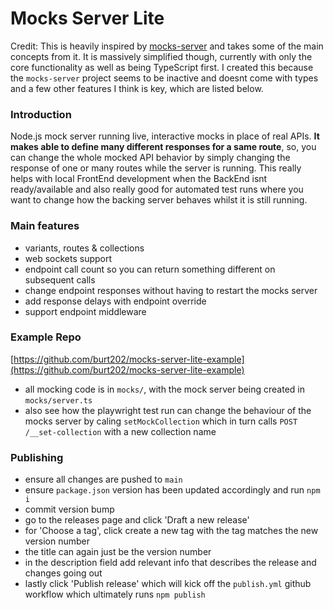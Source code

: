 # Mocks Server Lite

Credit: This is heavily inspired by [mocks-server](https://github.com/mocks-server/main) and takes some of the main concepts from it. It is massively simplified though, currently with only the core functionality as well as being TypeScript first. I created this because the `mocks-server` project seems to be inactive and doesnt come with types and a few other features I think is key, which are listed below.

### Introduction

Node.js mock server running live, interactive mocks in place of real APIs. **It makes able to define many different responses for a same route**, so, you can change the whole mocked API behavior by simply changing the response of one or many routes while the server is running. This really helps with local FrontEnd development when the BackEnd isnt ready/available and also really good for automated test runs where you want to change how the backing server behaves whilst it is still running.

### Main features

- variants, routes & collections
- web sockets support
- endpoint call count so you can return something different on subsequent calls
- change endpoint responses without having to restart the mocks server
- add response delays with endpoint override
- support endpoint middleware

### Example Repo

[https://github.com/burt202/mocks-server-lite-example](https://github.com/burt202/mocks-server-lite-example)

- all mocking code is in `mocks/`, with the mock server being created in `mocks/server.ts`
- also see how the playwright test run can change the behaviour of the mocks server by caling `setMockCollection` which in turn calls `POST /__set-collection` with a new collection name

### Publishing

- ensure all changes are pushed to `main`
- ensure `package.json` version has been updated accordingly and run `npm i`
- commit version bump
- go to the releases page and click 'Draft a new release'
- for 'Choose a tag', click create a new tag with the tag matches the new version number
- the title can again just be the version number
- in the description field add relevant info that describes the release and changes going out
- lastly click 'Publish release' which will kick off the `publish.yml` github workflow which ultimately runs `npm publish`
